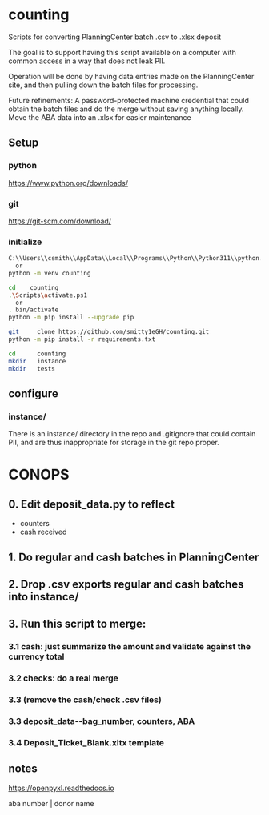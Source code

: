 # counting

Scripts for converting PlanningCenter batch .csv to .xlsx deposit

The goal is to support having this script available on a computer with common access in a way that does not leak PII.

Operation will be done by having data entries made on the PlanningCenter site, and then pulling down the batch files for processing.

Future refinements: 
A password-protected machine credential that could obtain the batch files and do the merge without saving anything locally.
Move the ABA data into an .xlsx for easier maintenance

## Setup

### python
https://www.python.org/downloads/

### git
https://git-scm.com/download/

### initialize

```bash
C:\\Users\\csmith\\AppData\\Local\\Programs\\Python\\Python311\\python.exe -m venv counting
  or 
python -m venv counting

cd    counting
.\Scripts\activate.ps1
  or
. bin/activate
python -m pip install --upgrade pip

git     clone https://github.com/smitty1eGH/counting.git
python -m pip install -r requirements.txt

cd      counting
mkdir   instance
mkdir   tests
```

## configure

### instance/
There is an instance/ directory in the repo and .gitignore that could contain PII, and are thus inappropriate for storage in the git repo proper.

# CONOPS
## 0. Edit deposit_data.py to reflect
- counters
- cash received
## 1. Do regular and cash batches in PlanningCenter
## 2. Drop .csv exports regular and cash batches into instance/
## 3. Run this script to merge: 
###    3.1 cash: just summarize the amount and validate against the currency total
###    3.2 checks: do a real merge
###    3.3 (remove the cash/check .csv files)
###    3.3 deposit_data--bag_number, counters, ABA
###    3.4 Deposit_Ticket_Blank.xltx template


## notes

https://openpyxl.readthedocs.io

aba number | donor name